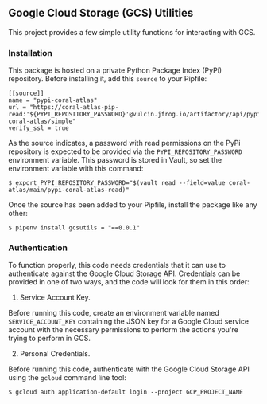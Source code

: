 ## Google Cloud Storage (GCS) Utilities
This project provides a few simple utility functions for interacting with GCS.

### Installation
This package is hosted on a private Python Package Index (PyPi) repository. Before installing it, add this `source` to your Pipfile:

```
[[source]]
name = "pypi-coral-atlas"
url = "https://coral-atlas-pip-read:'${PYPI_REPOSITORY_PASSWORD}'@vulcin.jfrog.io/artifactory/api/pypi/pypi-coral-atlas/simple"
verify_ssl = true
```

As the source indicates, a password with read permissions on the PyPi repository is expected to be provided via the `PYPI_REPOSITORY_PASSWORD` environment variable.  This password is stored in Vault, so set the environment variable with this command:

```
$ export PYPI_REPOSITORY_PASSWORD="$(vault read --field=value coral-atlas/main/pypi-coral-atlas-read)"
```

Once the source has been added to your Pipfile, install the package like any other:

```
$ pipenv install gcsutils = "==0.0.1"
```

### Authentication
To function properly, this code needs credentials that it can use to authenticate against the Google Cloud Storage API.  Credentials can be provided in one of two ways, and the code will look for them in this order:

1. Service Account Key.

Before running this code, create an environment variable named `SERVICE_ACCOUNT_KEY` containing the JSON key for a Google Cloud service account with the necessary permissions to perform the actions you're trying to perform in GCS.

2. Personal Credentials.

Before running this code, authenticate with the Google Cloud Storage API using the `gcloud` command line tool:
```
$ gcloud auth application-default login --project GCP_PROJECT_NAME
```
